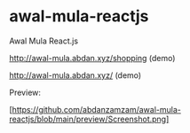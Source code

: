 # awal-mula-reactjs
Awal Mula React.js

http://awal-mula.abdan.xyz/shopping (demo)

http://awal-mula.abdan.xyz/ (demo)

Preview:

[https://github.com/abdanzamzam/awal-mula-reactjs/blob/main/preview/Screenshot.png]
